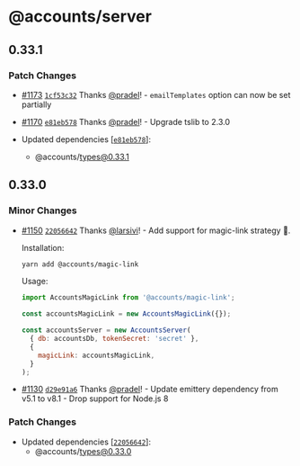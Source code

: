 # @accounts/server

## 0.33.1

### Patch Changes

- [#1173](https://github.com/accounts-js/accounts/pull/1173) [`1cf53c32`](https://github.com/accounts-js/accounts/commit/1cf53c3283cf1e058de090aa6c5d6b258b6740c5) Thanks [@pradel](https://github.com/pradel)! - `emailTemplates` option can now be set partially

* [#1170](https://github.com/accounts-js/accounts/pull/1170) [`e81eb578`](https://github.com/accounts-js/accounts/commit/e81eb578b35906346b6fadd6c5768b82879f6cda) Thanks [@pradel](https://github.com/pradel)! - Upgrade tslib to 2.3.0

* Updated dependencies [[`e81eb578`](https://github.com/accounts-js/accounts/commit/e81eb578b35906346b6fadd6c5768b82879f6cda)]:
  - @accounts/types@0.33.1

## 0.33.0

### Minor Changes

- [#1150](https://github.com/accounts-js/accounts/pull/1150) [`22056642`](https://github.com/accounts-js/accounts/commit/220566425755a7015569d8e518095701ff7122e2) Thanks [@larsivi](https://github.com/larsivi)! - Add support for magic-link strategy 🎉.

  Installation:

  ```sh
  yarn add @accounts/magic-link
  ```

  Usage:

  ```js
  import AccountsMagicLink from '@accounts/magic-link';

  const accountsMagicLink = new AccountsMagicLink({});

  const accountsServer = new AccountsServer(
    { db: accountsDb, tokenSecret: 'secret' },
    {
      magicLink: accountsMagicLink,
    }
  );
  ```

* [#1130](https://github.com/accounts-js/accounts/pull/1130) [`d29e91a6`](https://github.com/accounts-js/accounts/commit/d29e91a65215d08bda79eab1f7b142b615160241) Thanks [@pradel](https://github.com/pradel)! - Update emittery dependency from v5.1 to v8.1 - Drop support for Node.js 8

### Patch Changes

- Updated dependencies [[`22056642`](https://github.com/accounts-js/accounts/commit/220566425755a7015569d8e518095701ff7122e2)]:
  - @accounts/types@0.33.0
